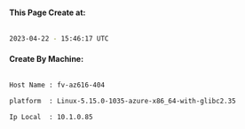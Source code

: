 
   
#### This Page Create at:

```bash

2023-04-22 - 15:46:17 UTC

```

#### Create By Machine:

```bash

Host Name : fv-az616-404

platform  : Linux-5.15.0-1035-azure-x86_64-with-glibc2.35

Ip Local  : 10.1.0.85

```

